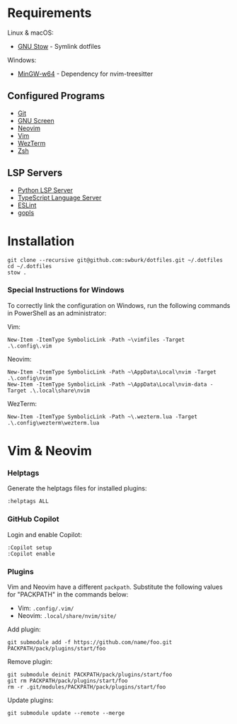 # Requirements

Linux & macOS:
* [GNU Stow](https://www.gnu.org/software/stow/) - Symlink dotfiles

Windows:
* [MinGW-w64](https://www.mingw-w64.org/) - Dependency for nvim-treesitter

## Configured Programs

* [Git](https://git-scm.com/)
* [GNU Screen](https://www.gnu.org/software/screen/)
* [Neovim](https://neovim.io)
* [Vim](https://www.vim.org/)
* [WezTerm](https://wezfurlong.org/wezterm/index.html)
* [Zsh](https://www.zsh.org/)

## LSP Servers

* [Python LSP Server](https://github.com/python-lsp/python-lsp-server)
* [TypeScript Language Server](https://github.com/typescript-language-server/typescript-language-server)
* [ESLint](https://eslint.org/)
* [gopls](https://pkg.go.dev/golang.org/x/tools/gopls)

# Installation

```
git clone --recursive git@github.com:swburk/dotfiles.git ~/.dotfiles
cd ~/.dotfiles
stow .
```

### Special Instructions for Windows

To correctly link the configuration on Windows, run the following commands in PowerShell as an administrator:

Vim:
```
New-Item -ItemType SymbolicLink -Path ~\vimfiles -Target .\.config\.vim
```

Neovim:
```
New-Item -ItemType SymbolicLink -Path ~\AppData\Local\nvim -Target .\.config\nvim
New-Item -ItemType SymbolicLink -Path ~\AppData\Local\nvim-data -Target .\.local\share\nvim
```

WezTerm:
```
New-Item -ItemType SymbolicLink -Path ~\.wezterm.lua -Target .\.config\wezterm\wezterm.lua
```

# Vim & Neovim

### Helptags

Generate the helptags files for installed plugins:
```
:helptags ALL
```

### GitHub Copilot

Login and enable Copilot:
```
:Copilot setup
:Copilot enable
```

### Plugins

Vim and Neovim have a different `packpath`. Substitute the following values for "PACKPATH" in the commands below:

* Vim: `.config/.vim/`
* Neovim: `.local/share/nvim/site/`

Add plugin:
```
git submodule add -f https://github.com/name/foo.git PACKPATH/pack/plugins/start/foo
```

Remove plugin:
```
git submodule deinit PACKPATH/pack/plugins/start/foo
git rm PACKPATH/pack/plugins/start/foo
rm -r .git/modules/PACKPATH/pack/plugins/start/foo
```

Update plugins:
```
git submodule update --remote --merge
```
